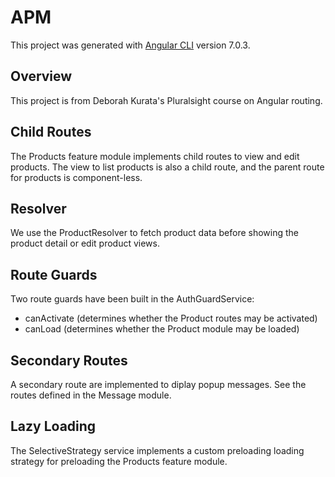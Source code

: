 # APM

This project was generated with [Angular CLI](https://github.com/angular/angular-cli) version 7.0.3.

## Overview

This project is from Deborah Kurata's Pluralsight course on Angular routing.

## Child Routes

The Products feature module implements child routes to view and edit products. The view to list products is also a child route, and the parent route for products is component-less.

## Resolver

We use the ProductResolver to fetch product data before showing the product detail or edit product views.

## Route Guards

Two route guards have been built in the AuthGuardService:

- canActivate (determines whether the Product routes may be activated)
- canLoad (determines whether the Product module may be loaded)

## Secondary Routes

A secondary route are implemented to diplay popup messages. See the routes defined in the Message module.

## Lazy Loading

The SelectiveStrategy service implements a custom preloading loading strategy for preloading the Products feature module.
